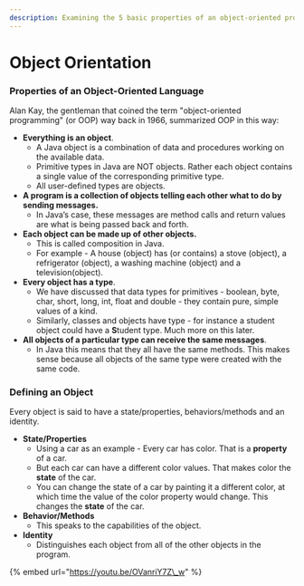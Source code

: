 ```yaml
---
description: Examining the 5 basic properties of an object-oriented programming language
---
```


# Object Orientation

### Properties of an Object-Oriented Language

Alan Kay, the gentleman that coined the term "object-oriented programming" \(or OOP\) way back in 1966, summarized OOP in this way: 

* **Everything is an object**.
  * A Java object is a combination of data and procedures working on the available data.
  * Primitive types in Java are NOT objects. Rather each object contains a single value of the corresponding primitive type. 
  * All user-defined types are objects. 
* **A program is a collection of objects telling each other what to do by sending messages.**
  * In Java’s case, these messages are method calls and return values are what is being passed back and forth. 
* **Each object can be made up of other objects.**
  * This is called composition in Java.
  * For example -  A house \(object\) has \(or contains\) a stove \(object\), a refrigerator \(object\), a washing machine \(object\) and a television\(object\). 
* **Every object has a type**.
  * We have discussed that data types for primitives - boolean, byte, char, short, long, int, float and double - they contain pure, simple values of a kind. 
  * Similarly, classes and objects have type - for instance a student object could have a **S**tudent type. Much more on this later. 
* **All objects of a particular type can receive the same messages**.
  * In Java this means that they all have the same methods. This makes sense because all objects of the same type were created with the same code. 

### Defining an Object

Every object is said to have a state/properties, behaviors/methods and an identity. 

* **State/Properties**
  * Using a car as an example - Every car has color. That is a **property** of a car. 
  *  But each car can have a different color values. That makes color the **state** of the car. 
  * You can change the state of a car by painting it a different color, at which time the value of the color property would change. This changes the **state** of the car.
* **Behavior/Methods**
  * This speaks to the capabilities of the object. 
* **Identity**
  * Distinguishes each object from all of the other objects in the program.

{% embed url="https://youtu.be/OVanriY7Z\_w" %}

